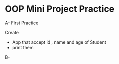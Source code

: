 # OOP Mini Project Practice

A- First Practice

Create
- App that accept id , name and age of Student
- print them

B- 